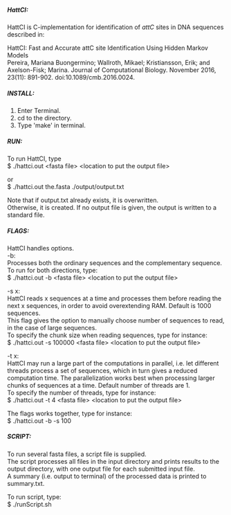 ##### HattCI: #####
HattCI is C-implementation for identification of *attC* sites in DNA sequences described in:

HattCI: Fast and Accurate attC site Identification Using Hidden Markov Models <br>
Pereira, Mariana Buongermino; Wallroth, Mikael; Kristiansson, Erik; and Axelson-Fisk; Marina. Journal of Computational Biology. November 2016, 23(11): 891-902. doi:10.1089/cmb.2016.0024. 

##### INSTALL: #####
1. Enter Terminal.
2. cd to the directory.
3. Type 'make' in terminal.

##### RUN: #####
To run HattCI, type<br>
$ ./hattci.out \<fasta file> \<location to put the output file>

or <br>
$ ./hattci.out the.fasta ./output/output.txt

Note that if output.txt already exists, it is overwritten.<br>
Otherwise, it is created. If no output file is given, the output is written to
a standard file.

##### FLAGS: #####
HattCI handles options.<br>
-b:<br>
Processes both the ordinary sequences and the complementary
sequence.<br>
To run for both directions, type:<br>
$ ./hattci.out -b \<fasta file> \<location to put the output file>

-s x:<br>
HattCI reads x sequences at a time and processes them before reading the next x sequences, in order to avoid overextending RAM. Default is 1000 sequences.<br>
This flag gives the option to manually choose number of sequences to read, in the case of large sequences.<br>
To specify the chunk size when reading sequences, type for instance: <br>
$ ./hattci.out -s 100000 \<fasta file> \<location to put the output file>

-t x:<br>
HattCI may run a large part of the computations in parallel, i.e. let different threads process a set of sequences, which in turn gives a reduced computation time. The parallelization works best when processing larger chunks of sequences at a time. Default number of threads are 1.<br>
To specify the number of threads, type for instance:<br>
$ ./hattci.out -t 4 \<fasta file> \<location to put the output file>

The flags works together, type for instance: <br>
$ ./hattci.out -b -s 100 <fasta file> <location to put the output file>

##### SCRIPT: #####
To run several fasta files, a script file is supplied.<br>
The script processes all files in the input directory and prints results to the output directory, with one output file for each submitted input file.<br>
A summary (i.e. output to terminal) of the processed data is printed to summary.txt.<br>

To run script, type:<br>
$ ./runScript.sh
